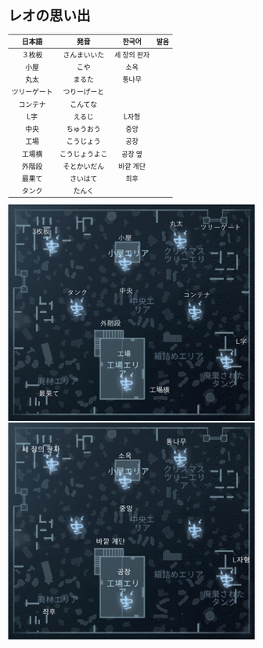 # レオの思い出

|日本語|発音|한국어|발음|
|:-:|:-:|:-:|:-:|
|３枚板|さんまいいた|세 장의 판자||
|小屋|こや|소옥||
|丸太|まるた|통나무||
|ツリーゲート|つりーげーと|||
|コンテナ|こんてな|||
|L字|えるじ|L자형||
|中央|ちゅうおう|중앙||
|工場|こうじょう|공장||
|工場横|こうじょうよこ|공장 옆||
|外階段|そとかいだん|바깥 계단||
|最果て|さいはて|최후||
|タンク|たんく|||

![レオの思い出(日本語)](./map_images/leos_memory_ja.png)
![レオの思い出(韓国語)](./map_images/leos_memory_ko.png)